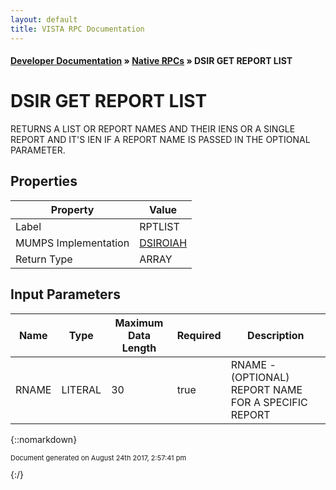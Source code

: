 ```yaml
---
layout: default
title: VISTA RPC Documentation
---
```


#### [Developer Documentation](../index) &#187; [Native RPCs](TableOfContents) &#187; DSIR GET REPORT LIST<br/>
# DSIR GET REPORT LIST

RETURNS A LIST OR REPORT NAMES AND THEIR IENS OR A SINGLE REPORT AND IT'S IEN IF A REPORT NAME IS PASSED IN THE OPTIONAL PARAMETER.

## Properties

Property | Value
--- | ---
Label | RPTLIST
MUMPS Implementation | [DSIROIAH](http://code.osehra.org/dox/Routine_DSIROIAH_source.html)
Return Type | ARRAY


## Input Parameters

Name | Type | Maximum Data Length | Required | Description
--- | --- | --- | --- | ---
RNAME | LITERAL | 30 | true | RNAME - (OPTIONAL) REPORT NAME FOR A SPECIFIC REPORT



{::nomarkdown} <br/><p style="font-size: 11px">Document generated on August 24th 2017, 2:57:41 pm</p>{:/}